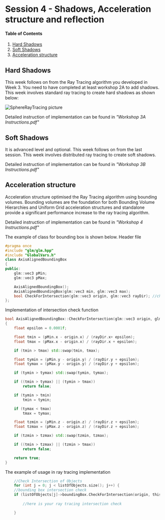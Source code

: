 # Session 4 - Shadows, Acceleration structure and reflection

#### Table of Contents
1. [Hard Shadows](https://github.coventry.ac.uk/ac7020/322COM_TeachingMaterial/blob/master/Session%204#Hard-Shadows)
2. [Soft Shadows](https://github.coventry.ac.uk/ac7020/322COM_TeachingMaterial/blob/master/Session%204#Soft-Shadows)
3. [Acceleration structure](https://github.coventry.ac.uk/ac7020/322COM_TeachingMaterial/blob/master/Session%204#Acceleration-structure)


## Hard Shadows

This week follows on from the Ray Tracing algorithm you developed in Week 3. You need to
have completed at least workshop 2A to add shadows. This week involves standard ray
tracing to create hard shadows as shown below:

![SphereRayTracing picture](https://github.coventry.ac.uk/ac7020/322COM_TeachingMaterial/blob/master/Session%204/Readme%20Pictures/Shadows.jpg)

Detailed instruction of implementation can be found in _"Workshop 3A Instructions.pdf"_
 
## Soft Shadows

It is advanced level and optional. 
This week follows on from the last session. This week involves distributed ray tracing to create soft shadows.

Detailed instruction of implementation can be found in _"Workshop 3B Instructions.pdf"_

## Acceleration structure

Acceleration structure optimised the Ray Tracing algorithm using bounding volumes. Bounding volumes are
the foundation for both Bounding Volume Hierarchies and Uniform Grid acceleration structures and
standalone provide a significant performance increase to the ray tracing algorithm.

Detailed instruction of implementation can be found in _"Workshop 4 Instructions.pdf"_

The example of class for bounding box is shown below.
Header file

```C++
#pragma once
#include "glm/glm.hpp"
#include "GlobalVars.h"
class AxisAlignedBoundingBox
{
public:
	glm::vec3 pMin;
	glm::vec3 pMax;

	AxisAlignedBoundingBox();
	AxisAlignedBoundingBox(glm::vec3 min, glm::vec3 max);
	bool CheckForIntersection(glm::vec3 origin, glm::vec3 rayDir); //check intersection with bouding box
};
```

Implementation of intersection check function
```C++
bool AxisAlignedBoundingBox::CheckForIntersection(glm::vec3 origin, glm::vec3 rayDir)
{
	float epsilon = 0.0001f;

	float tmin = (pMin.x - origin.x) / (rayDir.x+ epsilon);
	float tmax = (pMax.x - origin.x) / (rayDir.x + epsilon);

	if (tmin > tmax) std::swap(tmin, tmax);

	float tymin = (pMin.y - origin.y) / (rayDir.y + epsilon);
	float tymax = (pMax.y - origin.y) / (rayDir.y + epsilon);

	if (tymin > tymax) std::swap(tymin, tymax);

	if ((tmin > tymax) || (tymin > tmax))
		return false;

	if (tymin > tmin)
		tmin = tymin;

	if (tymax < tmax)
		tmax = tymax;

	float tzmin = (pMin.z - origin.z) / (rayDir.z + epsilon);
	float tzmax = (pMax.z - origin.z) / (rayDir.z + epsilon);

	if (tzmin > tzmax) std::swap(tzmin, tzmax);

	if ((tmin > tzmax) || (tzmin > tmax))
		return false;

	return true;
}
```

The example of usage in ray tracing implementation
```C++
    //Check Intersection of Objects
	for (int j = 0; j < listOfObjects.size(); j++) {
	//bounding box intersection check
	if (listOfObjects[j]->boundingBox.CheckForIntersection(origin, thisPixelRayDir)) {
		
		//here is your ray tracing intersection check

	}
```